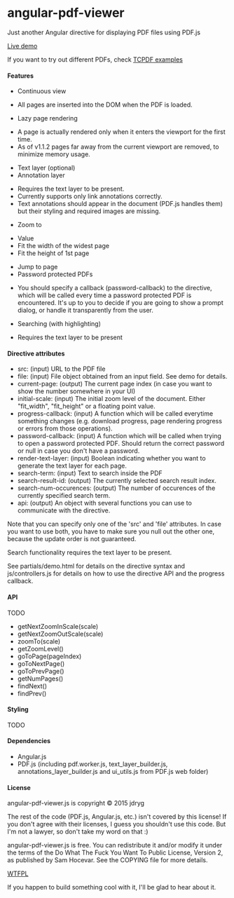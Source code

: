 # angular-pdf-viewer
Just another Angular directive for displaying PDF files using PDF.js

[Live demo](http://jdryg.github.io/angular-pdf-viewer)

If you want to try out different PDFs, check [TCPDF examples](http://www.tcpdf.org/examples.php)

#### Features
- Continuous view 
 * All pages are inserted into the DOM when the PDF is loaded.
- Lazy page rendering
 * A page is actually rendered only when it enters the viewport for the first time. 
 * As of v1.1.2 pages far away from the current viewport are removed, to minimize memory usage.
- Text layer (optional)
- Annotation layer
 * Requires the text layer to be present.
 * Currently supports only link annotations correctly.
 * Text annotations should appear in the document (PDF.js handles them) but their styling and required images are missing.
- Zoom to
 * Value
 * Fit the width of the widest page
 * Fit the height of 1st page
- Jump to page
- Password protected PDFs
 * You should specify a callback (password-callback) to the directive, which will be called every time a password protected PDF is encountered. It's up to you to decide if you are going to show a prompt dialog, or handle it transparently from the user.
- Searching (with highlighting)
 * Requires the text layer to be present

#### Directive attributes
- src: (input) URL to the PDF file
- file: (input) File object obtained from an input field. See demo for details.
- current-page: (output) The current page index (in case you want to show the number somewhere in your UI)
- initial-scale: (input) The initial zoom level of the document. Either "fit_width", "fit_height" or a floating point value.
- progress-callback: (input) A function which will be called everytime something changes (e.g. download progress, page rendering progress or errors from those operations).
- password-callback: (input) A function which will be called when trying to open a password protected PDF. Should return the correct password or null in case you don't have a password. 
- render-text-layer: (input) Boolean indicating whether you want to generate the text layer for each page.
- search-term: (input) Text to search inside the PDF
- search-result-id: (output) The currently selected search result index.
- search-num-occurences: (output) The number of occurences of the currently specified search term.
- api: (output) An object with several functions you can use to communicate with the directive.

Note that you can specify only one of the 'src' and 'file' attributes. In case you want to use both, you have to make sure you null out the other one, because the update order is not guaranteed.

Search functionality requires the text layer to be present.

See partials/demo.html for details on the directive syntax and js/controllers.js for details on how to use the directive API and the progress callback.

#### API

TODO

- getNextZoomInScale(scale)
- getNextZoomOutScale(scale)
- zoomTo(scale)
- getZoomLevel()
- goToPage(pageIndex)
- goToNextPage()
- goToPrevPage()
- getNumPages()
- findNext()
- findPrev()


#### Styling

TODO

#### Dependencies
- Angular.js
- PDF.js (including pdf.worker.js, text_layer_builder.js, annotations_layer_builder.js and ui_utils.js from PDF.js web folder)

#### License
angular-pdf-viewer.js is copyright © 2015 jdryg

The rest of the code (PDF.js, Angular.js, etc.) isn't covered by this license! If you don't agree with their licenses, I guess you shouldn't use this code. But I'm not a lawyer, so don't take my word on that :)

angular-pdf-viewer.js is free. You can redistribute it and/or modify it under the terms of the Do What The Fuck You Want To Public License, Version 2, as published by Sam Hocevar. See the COPYING file for more details.

[WTFPL](http://www.wtfpl.net/)

If you happen to build something cool with it, I'll be glad to hear about it.
